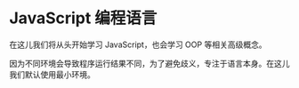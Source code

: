 # JavaScript 编程语言

在这儿我们将从头开始学习 JavaScript，也会学习 OOP 等相关高级概念。

因为不同环境会导致程序运行结果不同，为了避免歧义，专注于语言本身。在这儿我们默认使用最小环境。
